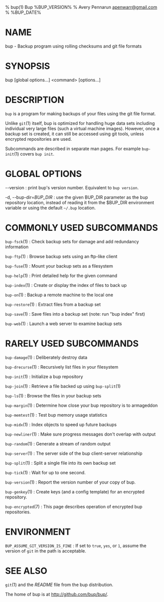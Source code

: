 % bup(1) Bup %BUP_VERSION%
% Avery Pennarun <apenwarr@gmail.com>
% %BUP_DATE%

# NAME

bup - Backup program using rolling checksums and git file formats

# SYNOPSIS

bup [global options...] \<command\> [options...]

# DESCRIPTION

`bup` is a program for making backups of your files using
the git file format.

Unlike `git`(1) itself, bup is
optimized for handling huge data sets including individual
very large files (such a virtual machine images).  However,
once a backup set is created, it can still be accessed
using git tools, unless encrypted repositories are used.

Subcommands are described in separate man pages.  For example
`bup-init`(1) covers `bup init`.

# GLOBAL OPTIONS

\--version
:   print bup's version number.  Equivalent to `bup version`.

-d, \--bup-dir=*BUP_DIR*
:   use the given BUP_DIR parameter as the bup repository
    location, instead of reading it from the $BUP_DIR
    environment variable or using the default `~/.bup`
    location.


# COMMONLY USED SUBCOMMANDS

`bup-fsck`(1)
:   Check backup sets for damage and add redundancy information

`bup-ftp`(1)
:   Browse backup sets using an ftp-like client

`bup-fuse`(1)
:   Mount your backup sets as a filesystem

`bup-help`(1)
:   Print detailed help for the given command

`bup-index`(1)
:   Create or display the index of files to back up

`bup-on`(1)
:   Backup a remote machine to the local one

`bup-restore`(1)
:   Extract files from a backup set

`bup-save`(1)
:   Save files into a backup set (note: run "bup index" first)

`bup-web`(1)
:   Launch a web server to examine backup sets


# RARELY USED SUBCOMMANDS

`bup-damage`(1)
:   Deliberately destroy data

`bup-drecurse`(1)
:   Recursively list files in your filesystem

`bup-init`(1)
:   Initialize a bup repository

`bup-join`(1)
:   Retrieve a file backed up using `bup-split`(1)

`bup-ls`(1)
:   Browse the files in your backup sets

`bup-margin`(1)
:   Determine how close your bup repository is to armageddon

`bup-memtest`(1)
:   Test bup memory usage statistics

`bup-midx`(1)
:   Index objects to speed up future backups

`bup-newliner`(1)
:   Make sure progress messages don't overlap with output

`bup-random`(1)
:   Generate a stream of random output

`bup-server`(1)
:   The server side of the bup client-server relationship

`bup-split`(1)
:   Split a single file into its own backup set

`bup-tick`(1)
:   Wait for up to one second.

`bup-version`(1)
:   Report the version number of your copy of bup.

`bup-genkey`(1)
:   Create keys (and a config template) for an encrypted repository.

`bup-encrypted`(7)
:   This page describes operation of encrypted bup repositories.


# ENVIRONMENT

`BUP_ASSUME_GIT_VERSION_IS_FINE`
:   If set to `true`, `yes`, or `1`, assume the version of `git`
    in the path is acceptable.


# SEE ALSO

`git`(1) and the *README* file from the bup distribution.

The home of bup is at <http://github.com/bup/bup/>.
